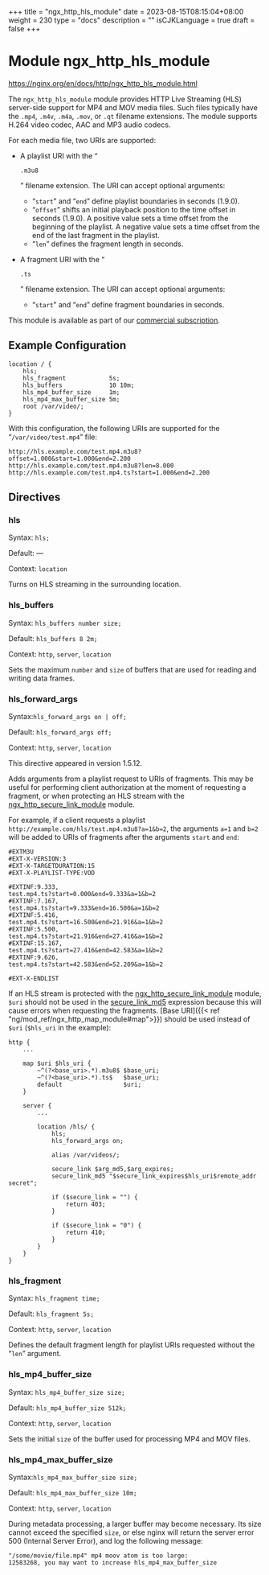 +++
title = "ngx_http_hls_module"
date = 2023-08-15T08:15:04+08:00
weight = 230
type = "docs"
description = ""
isCJKLanguage = true
draft = false
+++

# Module ngx_http_hls_module

https://nginx.org/en/docs/http/ngx_http_hls_module.html



The `ngx_http_hls_module` module provides HTTP Live Streaming (HLS) server-side support for MP4 and MOV media files. Such files typically have the `.mp4`, `.m4v`, `.m4a`, `.mov`, or `.qt` filename extensions. The module supports H.264 video codec, AAC and MP3 audio codecs.

For each media file, two URIs are supported:

- A playlist URI with the “

  ```
  .m3u8
  ```

  ” filename extension. The URI can accept optional arguments:

  - “`start`” and “`end`” define playlist boundaries in seconds (1.9.0).
  - “`offset`” shifts an initial playback position to the time offset in seconds (1.9.0). A positive value sets a time offset from the beginning of the playlist. A negative value sets a time offset from the end of the last fragment in the playlist.
  - “`len`” defines the fragment length in seconds.

- A fragment URI with the “

  ```
  .ts
  ```

  ” filename extension. The URI can accept optional arguments:

  - “`start`” and “`end`” define fragment boundaries in seconds.





This module is available as part of our [commercial subscription](http://nginx.com/products/).





## Example Configuration



```
location / {
    hls;
    hls_fragment            5s;
    hls_buffers             10 10m;
    hls_mp4_buffer_size     1m;
    hls_mp4_max_buffer_size 5m;
    root /var/video/;
}
```

With this configuration, the following URIs are supported for the “`/var/video/test.mp4`” file:

```
http://hls.example.com/test.mp4.m3u8?offset=1.000&start=1.000&end=2.200
http://hls.example.com/test.mp4.m3u8?len=8.000
http://hls.example.com/test.mp4.ts?start=1.000&end=2.200
```





## Directives



### hls

  Syntax:  `hls;`

  Default: —

  Context: `location`


Turns on HLS streaming in the surrounding location.



### hls_buffers

  Syntax:  `hls_buffers number size;`

  Default: `hls_buffers 8 2m;`

  Context: `http`, `server`, `location`


Sets the maximum `number` and `size` of buffers that are used for reading and writing data frames.



### hls_forward_args

  Syntax:`hls_forward_args on | off;`

  Default: `hls_forward_args off;`

  Context: `http`, `server`, `location`


This directive appeared in version 1.5.12.

Adds arguments from a playlist request to URIs of fragments. This may be useful for performing client authorization at the moment of requesting a fragment, or when protecting an HLS stream with the [ngx_http_secure_link_module](../ngx_http_secure_link_module) module.

For example, if a client requests a playlist `http://example.com/hls/test.mp4.m3u8?a=1&b=2`, the arguments `a=1` and `b=2` will be added to URIs of fragments after the arguments `start` and `end`:

```
#EXTM3U
#EXT-X-VERSION:3
#EXT-X-TARGETDURATION:15
#EXT-X-PLAYLIST-TYPE:VOD

#EXTINF:9.333,
test.mp4.ts?start=0.000&end=9.333&a=1&b=2
#EXTINF:7.167,
test.mp4.ts?start=9.333&end=16.500&a=1&b=2
#EXTINF:5.416,
test.mp4.ts?start=16.500&end=21.916&a=1&b=2
#EXTINF:5.500,
test.mp4.ts?start=21.916&end=27.416&a=1&b=2
#EXTINF:15.167,
test.mp4.ts?start=27.416&end=42.583&a=1&b=2
#EXTINF:9.626,
test.mp4.ts?start=42.583&end=52.209&a=1&b=2

#EXT-X-ENDLIST
```



If an HLS stream is protected with the [ngx_http_secure_link_module](../ngx_http_secure_link_module) module, `$uri` should not be used in the [secure_link_md5](https://nginx.org/en/docs/http/ngx_http_secure_link_module.html#secure_link_md5) expression because this will cause errors when requesting the fragments. [Base URI]({{< ref "ng/mod_ref/ngx_http_map_module#map">}}) should be used instead of `$uri` (`$hls_uri` in the example):

```
http {
    ...

    map $uri $hls_uri {
        ~^(?<base_uri>.*).m3u8$ $base_uri;
        ~^(?<base_uri>.*).ts$   $base_uri;
        default                 $uri;
    }

    server {
        ...

        location /hls/ {
            hls;
            hls_forward_args on;

            alias /var/videos/;

            secure_link $arg_md5,$arg_expires;
            secure_link_md5 "$secure_link_expires$hls_uri$remote_addr secret";

            if ($secure_link = "") {
                return 403;
            }

            if ($secure_link = "0") {
                return 410;
            }
        }
    }
}
```





### hls_fragment

  Syntax:  `hls_fragment time;`

  Default: `hls_fragment 5s;`

  Context: `http`, `server`, `location`


Defines the default fragment length for playlist URIs requested without the “`len`” argument.



### hls_mp4_buffer_size

  Syntax:  `hls_mp4_buffer_size size;`

  Default: `hls_mp4_buffer_size 512k;`

  Context: `http`, `server`, `location`


Sets the initial `size` of the buffer used for processing MP4 and MOV files.



### hls_mp4_max_buffer_size

  Syntax:`hls_mp4_max_buffer_size size;`

  Default: `hls_mp4_max_buffer_size 10m;`

  Context: `http`, `server`, `location`


During metadata processing, a larger buffer may become necessary. Its size cannot exceed the specified `size`, or else nginx will return the server error 500 (Internal Server Error), and log the following message:

```
"/some/movie/file.mp4" mp4 moov atom is too large:
12583268, you may want to increase hls_mp4_max_buffer_size
```